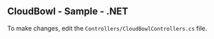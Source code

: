 CloudBowl - Sample - .NET
-------------------------

To make changes, edit the `Controllers/CloudBowlControllers.cs` file.

